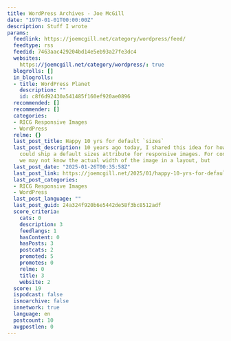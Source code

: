 ```yaml
---
title: WordPress Archives - Joe McGill
date: "1970-01-01T00:00:00Z"
description: Stuff I wrote
params:
  feedlink: https://joemcgill.net/category/wordpress/feed/
  feedtype: rss
  feedid: 7463aac429204bd14e5eb93a27fe3dc4
  websites:
    https://joemcgill.net/category/wordpress/: true
  blogrolls: []
  in_blogrolls:
  - title: WordPress Planet
    description: ""
    id: c8f6d92430a541485f160ef920ae0896
  recommended: []
  recommender: []
  categories:
  - RICG Responsive Images
  - WordPress
  relme: {}
  last_post_title: Happy 10 yrs for default `sizes`
  last_post_description: 10 years ago today, I shared this idea for how WordPress
    could ship a default sizes attribute for responsive images. For content images,
    we may not know the actual width of the image in a layout, but
  last_post_date: "2025-01-26T00:35:58Z"
  last_post_link: https://joemcgill.net/2025/01/happy-10-yrs-for-default-sizes/
  last_post_categories:
  - RICG Responsive Images
  - WordPress
  last_post_language: ""
  last_post_guid: 24a324f920b6e5442de58f3bc8512adf
  score_criteria:
    cats: 0
    description: 3
    feedlangs: 1
    hasContent: 0
    hasPosts: 3
    postcats: 2
    promoted: 5
    promotes: 0
    relme: 0
    title: 3
    website: 2
  score: 19
  ispodcast: false
  isnoarchive: false
  innetwork: true
  language: en
  postcount: 10
  avgpostlen: 0
---
```

